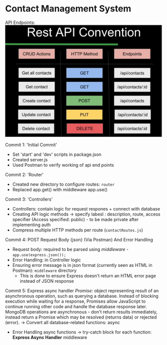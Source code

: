 # Contact Management System

API Endpoints:
![Rest API Convention](image.png)

Commit 1: 'Initial Commit'
- Set 'start' and 'dev' scripts in package.json
- Created server.js
- Used Postman to verify working of api end points 

Commit 2: 'Router'
- Created new directory to configure routes: `router`
- Replaced app.get() with middleware app.use() 

Commit 3: 'Controllers'
- Controllers: contain logic for request respones + connect with database
- Creating API logic methods -> specify labesl : description, route, access specifier
(Access specified: public) - to be made private after implementing auth
- Compress multiple HTTP methods per route (`contactRoutes.js`)

Commit 4: POST Request Body {json} (Via Postman) And Error Handling 
- Request body: required to be parsed using *middleware* - `app.use(express.json());`
- Error Handling: in Controller logic
- Ensuring error message is in json format (currently seen as HTML in Postman): `middleware` directory
    - This is done to ensure Express doesn't return an HTML error page instead of JSON response

Commit 5: Express async handler
_Promise_: object representing result of an asynchronous operation, such as querying a database. Instead of blocking execution while waiting for a response, Promises allow JavaScript to continue running other code and handle the database response later.
MongoDB operations are asynchronous - don't return results immediately, instead return a Promise which may be resolved (returns data) or rejected (error).
-> Convert all database-related functions: async
- Error Handling async functions -> try-catch block for each function: **Express Async Handler** middleware
